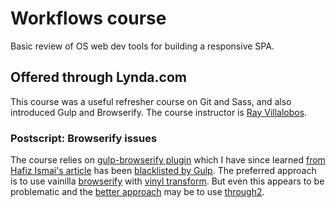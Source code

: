 # Workflows course

Basic review of OS web dev tools for building a responsive SPA.

## Offered through Lynda.com

This course was a useful refresher course on Git and Sass, and also introduced Gulp and Browserify. The course instructor is [Ray Villalobos](https://github.com/planetoftheweb).

### Postscript: Browserify issues

The course relies on [gulp-browserify plugin](https://github.com/deepak1556/gulp-browserify) which I have since learned [from Hafiz Ismai's article](https://wehavefaces.net/gulp-browserify-the-gulp-y-way-bb359b3f9623#.nmb33b3tn) has been [blacklisted by Gulp](https://github.com/gulpjs/plugins/issues/47). The preferred approach is to use vainilla [browserify](https://github.com/substack/node-browserify) with [vinyl transform](https://www.npmjs.com/package/vinyl-transform). But even this appears to be problematic and the [better approach](https://github.com/substack/node-browserify/issues/1198) may be to use [through2](https://www.npmjs.com/package/through2). 
